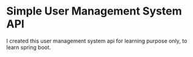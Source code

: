 <h1>Simple User Management System API</h1>
<p>I created this user management system api for learning purpose only, to learn spring boot.</p>
